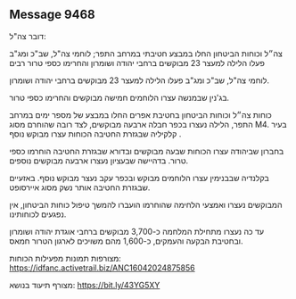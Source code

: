 ## Message 9468

דובר צה"ל:

צה״ל וכוחות הביטחון החלו במבצע חטיבתי במרחב התפר; לוחמי צה"ל, שב"כ ומג"ב פעלו הלילה למעצר 23 מבוקשים ברחבי יהודה ושומרון והחרימו כספי טרור רבים

לוחמי צה"ל, שב"כ ומג"ב פעלו הלילה למעצר 23 מבוקשים ברחבי יהודה ושומרון.

בג'נין שבמנשה עצרו הלוחמים חמישה מבוקשים והחרימו  כספי טרור.

כוחות צה״ל וכוחות הביטחון בחטיבת אפרים החלו במבצע של מספר ימים במרחב התפר, הלילה נעצרו בכפר חבלה ארבעה מבוקשים, לצד רובה שהוחרם מסוג M4. בעיר קלקיליה שבגזרת החטיבה הכוחות עצרו מבוקש נוסף .

בחברון שביהודה עצרו הכוחות שבעה מבוקשים ובדורא שבגזרת החטיבה הוחרמו כספי טרור. בדהיישה שבעציון נעצרו ארבעה מבוקשים נוספים.

בקלנדיה שבבנימין עצרו הלוחמים מבוקש ובכפר עקב נעצר מבוקש נוסף. באזעיים שבגזרת החטיבה אותר נשק מסוג איירסופט.

המבוקשים נעצרו ואמצעי הלחימה שהוחרמו הועברו להמשך טיפול כוחות הביטחון, אין נפגעים לכוחותינו.

עד כה נעצרו מתחילת המלחמה כ-3,700 מבוקשים ברחבי אוגדת יהודה ושומרון ובחטיבת הבקעה והעמקים, כ-1,600 מהם משויכים לארגון הטרור חמאס.

מצורפות תמונות מפעילות הכוחות: https://idfanc.activetrail.biz/ANC16042024875856

מצורף תיעוד בנושא: https://bit.ly/43YG5XY

